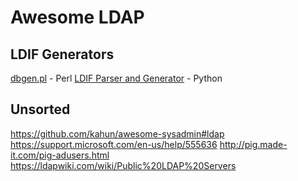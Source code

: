 # Awesome LDAP

## LDIF Generators
[dbgen.pl](https://linux.die.net/man/1/dbgen.pl) - Perl
[LDIF Parser and Generator](https://www.python-ldap.org/en/latest/reference/ldif.html) - Python 

## Unsorted
https://github.com/kahun/awesome-sysadmin#ldap
https://support.microsoft.com/en-us/help/555636
http://pig.made-it.com/pig-adusers.html
https://ldapwiki.com/wiki/Public%20LDAP%20Servers
